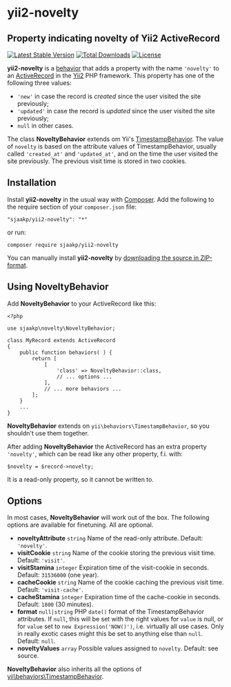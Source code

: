 yii2-novelty
============

## Property indicating novelty of Yii2 ActiveRecord ##

[![Latest Stable Version](https://poser.pugx.org/sjaakp/yii2-novelty/v/stable)](https://packagist.org/packages/sjaakp/yii2-novelty)
[![Total Downloads](https://poser.pugx.org/sjaakp/yii2-novelty/downloads)](https://packagist.org/packages/sjaakp/yii2-novelty)
[![License](https://poser.pugx.org/sjaakp/yii2-novelty/license)](https://packagist.org/packages/sjaakp/yii2-novelty)

**yii2-novelty** is a [behavior](https://www.yiiframework.com/doc/guide/2.0/en/concept-behaviors#behaviors "Yii2")
that adds a property with the name `'novelty'` to an [ActiveRecord](https://www.yiiframework.com/doc/guide/2.0/en/db-active-record#active-record "Yii2")
in the [Yii2](https://www.yiiframework.com/ "Yii2") PHP framework. This property has one of
the following three values:

 - `'new'` in case the record is *created* since the user visited the site previously;
 - `'updated'` in case the record is *updated* since the user visited the site previously;
 - `null` in other cases.
 
The class **NoveltyBehavior** extends om Yii's [TimestampBehavior](https://www.yiiframework.com/doc/api/2.0/yii-behaviors-timestampbehavior "Yii2").
The value of `novelty` is based on the attribute values of TimestampBehavior, usually called
`'created_at'` and `'updated_at'`, and on the time the user visited the site previously.
The previous visit time is stored in two cookies.

## Installation ##

Install **yii2-novelty** in the usual way with [Composer](https://getcomposer.org/). 
Add the following to the require section of your `composer.json` file:

`"sjaakp/yii2-novelty": "*"` 

or run:

`composer require sjaakp/yii2-novelty` 

You can manually install **yii2-novelty** by [downloading the source in ZIP-format](https://github.com/sjaakp/yii2-novelty/archive/master.zip).

## Using NoveltyBehavior ##

Add **NoveltyBehavior** to your ActiveRecord like this:

	<?php
	
	use sjaakp\novelty\NoveltyBehavior;
	
	class MyRecord extends ActiveRecord
	{
	    public function behaviors( ) {
    	    return [
    	        [
    	            'class' => NoveltyBehavior::class,
    	            // ... options ...
    	        ],
    	        // ... more behaviors ...
    	    ];
    	}
		...
	}

**NoveltyBehavior** extends on `yii\behaviors\TimestampBehavior`, so you shouldn't use them
together.

After adding **NoveltyBehavior** the ActiveRecord has an extra property `'novelty'`, which can be read
like any other property, f.i. with:

    $novelty = $record->novelty;
    
It is a read-only property, so it cannot be written to.

## Options ##

In most cases, **NoveltyBehavior** will work out of the box. The following options are available 
for finetuning. All are optional.

 - **noveltyAttribute** `string` Name of the read-only attribute. Default: `'novelty'`.
 - **visitCookie** `string` Name of the cookie storing the previous visit time. Default: `'visit'`.
 - **visitStamina** `integer` Expiration time of the visit-cookie in seconds. Default: `31536000` (one year).
 - **cacheCookie** `string` Name of the cookie caching the previous visit time. Default: `'visit-cache'`.
 - **cacheStamina** `integer` Expiration time of the cache-cookie in seconds. Default: `1800` (30 minutes).
 - **format** `null|string` PHP `date()` format of the TimestampBehavior attributes. If `null`,
   this will be set with the right values for `value` is null, or for `value` set to
   `new Expression('NOW()')`, i.e. virtually all use cases. Only in really exotic cases might this be set
   to anything else than `null`. Default: `null`.
 - **noveltyValues** `array` Possible values assigned to `novelty`. Default: see source.
 
**NoveltyBehavior** also inherits all the options of 
[yii\behaviors\TimestampBehavior](https://www.yiiframework.com/doc/api/2.0/yii-behaviors-timestampbehavior "Yii2").
